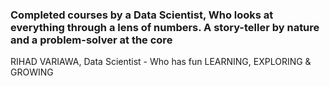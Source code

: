 ### Completed courses by a Data Scientist, Who looks at everything through a lens of numbers. A story-teller by nature and a problem-solver at the core
RIHAD VARIAWA, Data Scientist - Who has fun LEARNING, EXPLORING & GROWING
